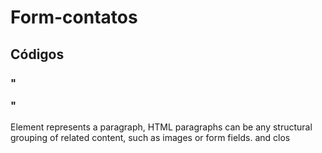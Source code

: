 # Form-contatos

## Códigos

### "<p>"

Element represents a paragraph, HTML paragraphs can be any structural grouping of related content, such as images or form fields. and clos

### 
